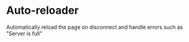 # Auto-reloader
Automatically reload the page on disconnect and handle errors such as "Server is full"
